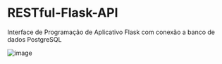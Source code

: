 # RESTful-Flask-API
 Interface de Programação de Aplicativo Flask com conexão a banco de dados PostgreSQL
 
![image](https://user-images.githubusercontent.com/73291742/236052497-d551397f-9458-4da1-938c-677554b5a500.png)
